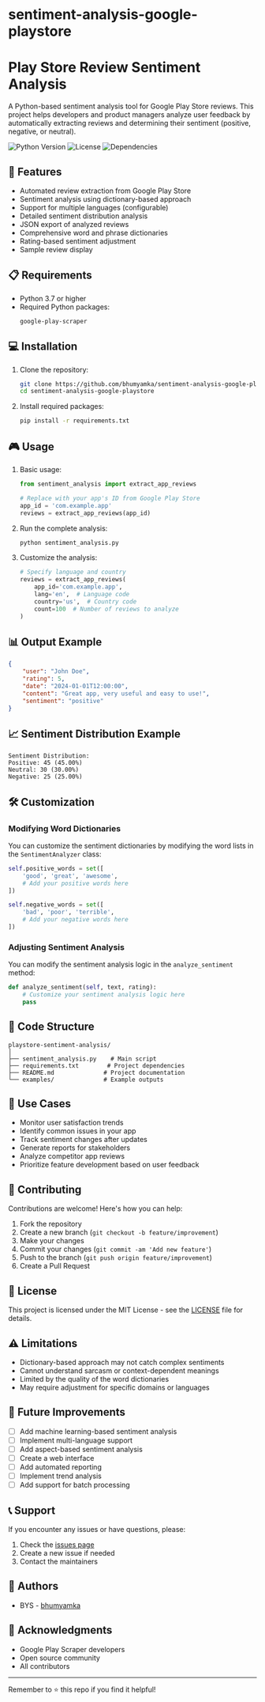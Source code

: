# sentiment-analysis-google-playstore

# Play Store Review Sentiment Analysis

A Python-based sentiment analysis tool for Google Play Store reviews. This project helps developers and product managers analyze user feedback by automatically extracting reviews and determining their sentiment (positive, negative, or neutral).

![Python Version](https://img.shields.io/badge/python-3.7+-blue.svg)
![License](https://img.shields.io/badge/license-MIT-green.svg)
![Dependencies](https://img.shields.io/badge/dependencies-2-orange.svg)

## 🚀 Features

- Automated review extraction from Google Play Store
- Sentiment analysis using dictionary-based approach
- Support for multiple languages (configurable)
- Detailed sentiment distribution analysis
- JSON export of analyzed reviews
- Comprehensive word and phrase dictionaries
- Rating-based sentiment adjustment
- Sample review display

## 📋 Requirements

- Python 3.7 or higher
- Required Python packages:
  ```
  google-play-scraper
  ```

## 💻 Installation

1. Clone the repository:
   ```bash
   git clone https://github.com/bhumyamka/sentiment-analysis-google-playstore.git
   cd sentiment-analysis-google-playstore
   ```

2. Install required packages:
   ```bash
   pip install -r requirements.txt
   ```

## 🎮 Usage

1. Basic usage:
   ```python
   from sentiment_analysis import extract_app_reviews

   # Replace with your app's ID from Google Play Store
   app_id = 'com.example.app'
   reviews = extract_app_reviews(app_id)
   ```

2. Run the complete analysis:
   ```bash
   python sentiment_analysis.py
   ```

3. Customize the analysis:
   ```python
   # Specify language and country
   reviews = extract_app_reviews(
       app_id='com.example.app',
       lang='en',  # Language code
       country='us',  # Country code
       count=100  # Number of reviews to analyze
   )
   ```

## 📊 Output Example

```json
{
    "user": "John Doe",
    "rating": 5,
    "date": "2024-01-01T12:00:00",
    "content": "Great app, very useful and easy to use!",
    "sentiment": "positive"
}
```

## 📈 Sentiment Distribution Example

```
Sentiment Distribution:
Positive: 45 (45.00%)
Neutral: 30 (30.00%)
Negative: 25 (25.00%)
```

## 🛠️ Customization

### Modifying Word Dictionaries

You can customize the sentiment dictionaries by modifying the word lists in the `SentimentAnalyzer` class:

```python
self.positive_words = set([
    'good', 'great', 'awesome',
    # Add your positive words here
])

self.negative_words = set([
    'bad', 'poor', 'terrible',
    # Add your negative words here
])
```

### Adjusting Sentiment Analysis

You can modify the sentiment analysis logic in the `analyze_sentiment` method:

```python
def analyze_sentiment(self, text, rating):
    # Customize your sentiment analysis logic here
    pass
```

## 📝 Code Structure

```
playstore-sentiment-analysis/
│
├── sentiment_analysis.py    # Main script
├── requirements.txt        # Project dependencies
├── README.md              # Project documentation
└── examples/              # Example outputs
```

## 🎯 Use Cases

- Monitor user satisfaction trends
- Identify common issues in your app
- Track sentiment changes after updates
- Generate reports for stakeholders
- Analyze competitor app reviews
- Prioritize feature development based on user feedback

## 🤝 Contributing

Contributions are welcome! Here's how you can help:

1. Fork the repository
2. Create a new branch (`git checkout -b feature/improvement`)
3. Make your changes
4. Commit your changes (`git commit -am 'Add new feature'`)
5. Push to the branch (`git push origin feature/improvement`)
6. Create a Pull Request

## 📜 License

This project is licensed under the MIT License - see the [LICENSE](LICENSE) file for details.

## ⚠️ Limitations

- Dictionary-based approach may not catch complex sentiments
- Cannot understand sarcasm or context-dependent meanings
- Limited by the quality of the word dictionaries
- May require adjustment for specific domains or languages

## 🔄 Future Improvements

- [ ] Add machine learning-based sentiment analysis
- [ ] Implement multi-language support
- [ ] Add aspect-based sentiment analysis
- [ ] Create a web interface
- [ ] Add automated reporting
- [ ] Implement trend analysis
- [ ] Add support for batch processing

## 📞 Support

If you encounter any issues or have questions, please:

1. Check the [issues page](https://github.com/bhumyamka/sentiment-analysis-google-playstore/issues)
2. Create a new issue if needed
3. Contact the maintainers

## 👥 Authors

- BYS - [bhumyamka](https://github.com/bhumyamka)

## 🙏 Acknowledgments

- Google Play Scraper developers
- Open source community
- All contributors

---

Remember to ⭐ this repo if you find it helpful!

